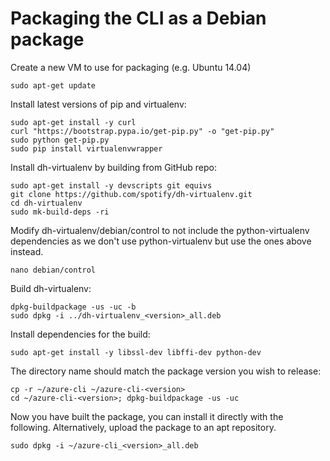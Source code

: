 Packaging the CLI as a Debian package
=====================================

Create a new VM to use for packaging (e.g. Ubuntu 14.04)

```
sudo apt-get update
```

Install latest versions of pip and virtualenv:
```
sudo apt-get install -y curl
curl "https://bootstrap.pypa.io/get-pip.py" -o "get-pip.py"
sudo python get-pip.py
sudo pip install virtualenvwrapper
```

Install dh-virtualenv by building from GitHub repo:
```
sudo apt-get install -y devscripts git equivs
git clone https://github.com/spotify/dh-virtualenv.git
cd dh-virtualenv
sudo mk-build-deps -ri
```

Modify dh-virtualenv/debian/control to not include the python-virtualenv dependencies as we don't use python-virtualenv but use the ones above instead.
```
nano debian/control
```

Build dh-virtualenv:
```
dpkg-buildpackage -us -uc -b
sudo dpkg -i ../dh-virtualenv_<version>_all.deb 
```

Install dependencies for the build:
```
sudo apt-get install -y libssl-dev libffi-dev python-dev
```

The directory name should match the package version you wish to release:
```
cp -r ~/azure-cli ~/azure-cli-<version>
cd ~/azure-cli-<version>; dpkg-buildpackage -us -uc
```

Now you have built the package, you can install it directly with the following.
Alternatively, upload the package to an apt repository.
```
sudo dpkg -i ~/azure-cli_<version>_all.deb
```
